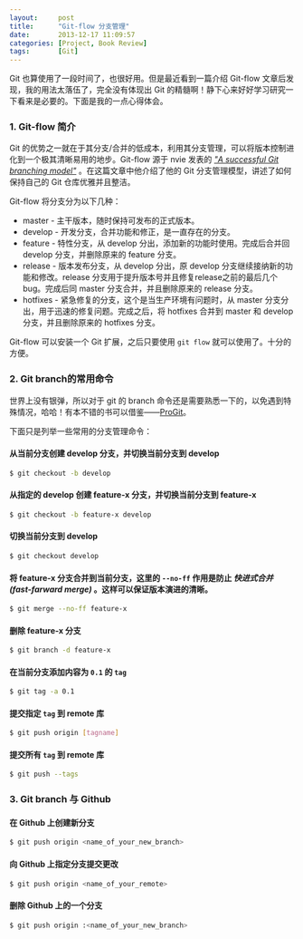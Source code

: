 ```yaml
---
layout:     post
title:      "Git-flow 分支管理"
date:       2013-12-17 11:09:57
categories: [Project, Book Review]
tags:       [Git]
---
```


Git 也算使用了一段时间了，也很好用。但是最近看到一篇介绍 Git-flow 文章后发现，我的用法太落伍了，完全没有体现出 Git 的精髓啊！静下心来好好学习研究一下看来是必要的。下面是我的一点心得体会。
<!--more-->

### 1. Git-flow 简介

Git 的优势之一就在于其分支/合并的低成本，利用其分支管理，可以将版本控制进化到一个极其清晰易用的地步。Git-flow 源于 nvie 发表的 _["A successful Git branching model"](http://nvie.com/posts/a-successful-git-branching-model/)_ 。在这篇文章中他介绍了他的 Git 分支管理模型，讲述了如何保持自己的 Git 仓库优雅并且整洁。

Git-flow 将分支分为以下几种：

- master - 主干版本，随时保持可发布的正式版本。
- develop - 开发分支，合并功能和修正，是一直存在的分支。
- feature - 特性分支，从 develop 分出，添加新的功能时使用。完成后合并回 develop 分支，并删除原来的 feature 分支。
- release - 版本发布分支，从 develop 分出，原 develop 分支继续接纳新的功能和修改。release 分支用于提升版本号并且修复release之前的最后几个bug。完成后同 master 分支合并，并且删除原来的 release 分支。
- hotfixes - 紧急修复的分支，这个是当生产环境有问题时，从 master 分支分出，用于迅速的修复问题。完成之后，将 hotfixes 合并到 master 和 develop 分支，并且删除原来的 hotfixes 分支。

Git-flow 可以安装一个 Git 扩展，之后只要使用 `git flow` 就可以使用了。十分的方便。

### 2. Git branch的常用命令

世界上没有银弹，所以对于 git 的 branch 命令还是需要熟悉一下的，以免遇到特殊情况，哈哈！有本不错的书可以借鉴——[ProGit](https://github.com/progit/progit/tree/master/zh)。

下面只是列举一些常用的分支管理命令：

#### 从当前分支创建 develop 分支，并切换当前分支到 develop

```bash
$ git checkout -b develop
```

#### 从指定的 develop 创建 feature-x 分支，并切换当前分支到 feature-x

```bash
$ git checkout -b feature-x develop
```

#### 切换当前分支到 develop

```bash
$ git checkout develop
```

#### 将 feature-x 分支合并到当前分支，这里的 `--no-ff` 作用是防止 *快进式合并(fast-farward merge)* 。这样可以保证版本演进的清晰。

```bash
$ git merge --no-ff feature-x
```

#### 删除 feature-x 分支

```bash
$ git branch -d feature-x
```

#### 在当前分支添加内容为 `0.1` 的 `tag`

```bash
$ git tag -a 0.1
```

#### 提交指定 `tag` 到 remote 库

```bash
$ git push origin [tagname]
```

#### 提交所有 `tag` 到 remote 库

```bash
$ git push --tags
```

### 3. Git branch 与 Github

#### 在 Github 上创建新分支

```bash
$ git push origin <name_of_your_new_branch>
```

#### 向 Github 上指定分支提交更改

```bash
$ git push origin <name_of_your_remote>
```

#### 删除 Github 上的一个分支

```bash
$ git push origin :<name_of_your_new_branch>
```
